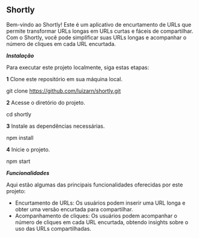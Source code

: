 ## Shortly
Bem-vindo ao Shortly! Este é um aplicativo de encurtamento de URLs que permite transformar URLs longas em URLs curtas e fáceis de compartilhar. Com o Shortly, você pode simplificar suas URLs longas e acompanhar o número de cliques em cada URL encurtada.

***Instalação***


Para executar este projeto localmente, siga estas etapas:

**1** Clone este repositório em sua máquina local.

git clone https://github.com/luizarn/shortly.git

**2** Acesse o diretório do projeto.

cd shortly

**3** Instale as dependências necessárias.

npm install

**4** Inicie o projeto.

npm start


***Funcionalidades***


Aqui estão algumas das principais funcionalidades oferecidas por este projeto:

* Encurtamento de URLs: Os usuários podem inserir uma URL longa e obter uma versão encurtada para compartilhar.
* Acompanhamento de cliques: Os usuários podem acompanhar o número de cliques em cada URL encurtada, obtendo insights sobre o uso das URLs compartilhadas.
